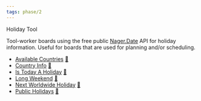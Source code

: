 ```yaml
---
tags: phase/2
---
```


Holiday Tool

Tool-worker boards using the free public [Nager.Date](https://date.nager.at/Api) API for holiday information. Useful for boards that are used for planning and/or scheduling.

- [Available Countries](https://github.com/breadboard-ai/breadboard/blob/main/packages/breadboard-web/src/boards/nager.date/available-countries.ts)
  [🔗](https://breadboard-ai.web.app/?board=https://raw.githubusercontent.com/breadboard-ai/breadboard/main/packages/breadboard-web/public/graphs/nager.date/available-countries.json)
- [Country Info](https://github.com/breadboard-ai/breadboard/blob/main/packages/breadboard-web/src/boards/nager.date/country-info.ts)
  [🔗](https://breadboard-ai.web.app/?board=https://raw.githubusercontent.com/breadboard-ai/breadboard/main/packages/breadboard-web/public/graphs/nager.date/country-info.json)
- [Is Today A Holiday](https://github.com/breadboard-ai/breadboard/blob/main/packages/breadboard-web/src/boards/nager.date/is-today-public-holiday.ts)
  [🔗](https://breadboard-ai.web.app/?board=https://raw.githubusercontent.com/breadboard-ai/breadboard/main/packages/breadboard-web/public/graphs/nager.date/is-today-public-holiday.json)
- [Long Weekend](https://github.com/breadboard-ai/breadboard/blob/main/packages/breadboard-web/src/boards/nager.date/long-weekend.ts)
  [🔗](https://breadboard-ai.web.app/?board=https://raw.githubusercontent.com/breadboard-ai/breadboard/main/packages/breadboard-web/public/graphs/nager.date/long-weekend.json)
- [Next Worldwide Holiday](https://github.com/breadboard-ai/breadboard/blob/main/packages/breadboard-web/src/boards/nager.date/next-holiday-worldwide.ts)
  [🔗](https://breadboard-ai.web.app/?board=https://raw.githubusercontent.com/breadboard-ai/breadboard/main/packages/breadboard-web/public/graphs/nager.date/next-holiday-worldwide.json)
- [Public Holidays](https://github.com/breadboard-ai/breadboard/blob/main/packages/breadboard-web/src/boards/nager.date/public-holidays.ts)
  [🔗](https://breadboard-ai.web.app/?board=https://raw.githubusercontent.com/breadboard-ai/breadboard/main/packages/breadboard-web/public/graphs/nager.date/public-holidays.json)

<div>
		<bb-embed url="./board.json" />
		<script
			type="module"
			src="https://esm.sh/@google-labs/breadboard-web/embed.js?alias=fs/promises:fs"
		></script>
</div>
